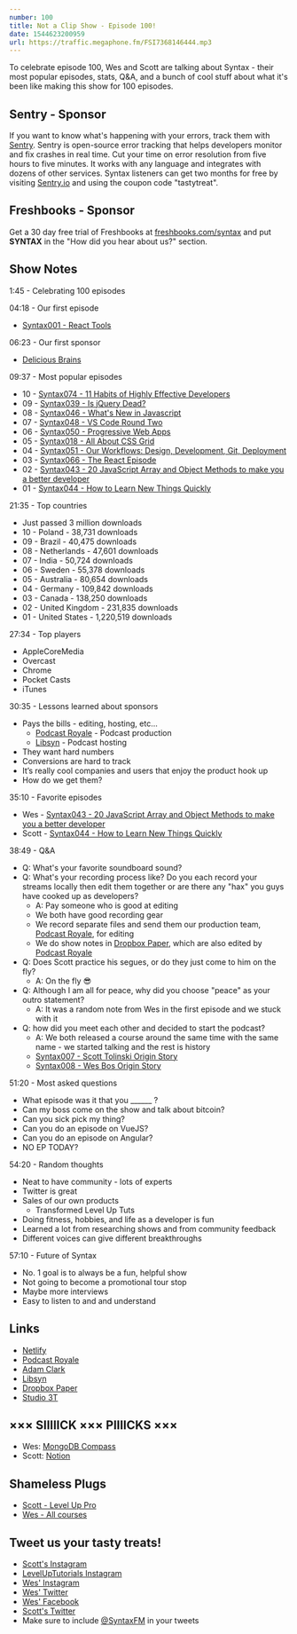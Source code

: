 ```yaml
---
number: 100
title: Not a Clip Show - Episode 100! 
date: 1544623200959
url: https://traffic.megaphone.fm/FSI7368146444.mp3
---
```


To celebrate episode 100, Wes and Scott are talking about Syntax - their most popular episodes, stats, Q&A, and a bunch of cool stuff about what it's been like making this show for 100 episodes.  

## Sentry - Sponsor

If you want to know what's happening with your errors, track them with [Sentry](https://sentry.io/). Sentry is open-source error tracking that helps developers monitor and fix crashes in real time. Cut your time on error resolution from five hours to five minutes. It works with any language and integrates with dozens of other services. Syntax listeners can get two months for free by visiting [Sentry.io](https://sentry.io/) and using the coupon code "tastytreat".

## Freshbooks - Sponsor

Get a 30 day free trial of Freshbooks at [freshbooks.com/syntax](https://freshbooks.com/syntax) and put **SYNTAX** in the "How did you hear about us?" section.

## Show Notes

1:45 - Celebrating 100 episodes

04:18 - Our first episode 

* [Syntax001 - React Tools](https://syntax.fm/show/001/react-tools)

06:23 - Our first sponsor 

* [Delicious Brains](https://deliciousbrains.com/)

09:37 - Most popular episodes

* 10 - [Syntax074 - 11 Habits of Highly Effective Developers](https://syntax.fm/show/074/11-habits-of-highly-effective-developers)
* 09 - [Syntax039 - Is jQuery Dead?](https://syntax.fm/show/039/is-jquery-dead)
* 08 - [Syntax046 - What's New in Javascript](https://syntax.fm/show/046/what-s-new-in-javascript)
* 07 - [Syntax048 - VS Code Round Two](https://syntax.fm/show/048/vs-code-round-two)
* 06 - [Syntax050 - Progressive Web Apps](https://syntax.fm/show/050/progressive-web-apps)
* 05 - [Syntax018 - All About CSS Grid](https://syntax.fm/show/018/all-about-css-grid)
* 04 - [Syntax051 - Our Workflows: Design, Development, Git, Deployment](https://syntax.fm/show/051/our-workflows-design-development-git-and-deployment)
* 03 - [Syntax066 - The React Episode](https://syntax.fm/show/066/the-react-episode)
* 02 - [Syntax043 - 20 JavaScript Array and Object Methods to make you a better developer](https://syntax.fm/show/043/20-javascript-array-and-object-methods-to-make-you-a-better-developer)
* 01 - [Syntax044 - How to Learn New Things Quickly](https://syntax.fm/show/044/how-to-learn-new-things-quickly)

21:35 - Top countries

* Just passed 3 million downloads
* 10 - Poland - 38,731 downloads
* 09 - Brazil - 40,475 downloads
* 08 - Netherlands - 47,601 downloads
* 07 - India - 50,724 downloads
* 06 - Sweden - 55,378 downloads
* 05 - Australia - 80,654 downloads
* 04 - Germany - 109,842 downloads
* 03 - Canada - 138,250 downloads
* 02 - United Kingdom - 231,835 downloads
* 01 - United States - 1,220,519 downloads

27:34 - Top players 

* AppleCoreMedia
* Overcast
* Chrome
* Pocket Casts
* iTunes

30:35 - Lessons learned about sponsors

* Pays the bills - editing, hosting, etc…
  * [Podcast Royale](https://podcastroyale.net) - Podcast production
  * [Libsyn](https://libsyn.com/) - Podcast hosting
* They want hard numbers
* Conversions are hard to track
* It’s really cool companies and users that enjoy the product hook up
* How do we get them?

35:10 - Favorite episodes

* Wes - [Syntax043 - 20 JavaScript Array and Object Methods to make you a better developer](https://syntax.fm/show/043/20-javascript-array-and-object-methods-to-make-you-a-better-developer)
* Scott - [Syntax044 - How to Learn New Things Quickly](https://syntax.fm/show/044/how-to-learn-new-things-quickly)

38:49 - Q&A 

* Q: What's your favorite soundboard sound?
* Q: What's your recording process like? Do you each record your streams locally then edit them together or are there any "hax" you guys have cooked up as developers?
  * A: Pay someone who is good at editing
  * We both have good recording gear
  * We record separate files and send them our production team, [Podcast Royale](https://podcastroyale.net), for editing
  * We do show notes in [Dropbox Paper](https://paper.dropbox.com), which are also edited by [Podcast Royale](https://podcastroyale.net)
* Q: Does Scott practice his segues, or do they just come to him on the fly?
  * A: On the fly 😎
* Q: Although I am all for peace, why did you choose "peace" as your outro statement?
  * A: It was a random note from Wes in the first episode and we stuck with it
* Q: how did you meet each other and decided to start the podcast?
  * A: We both released a course around the same time with the same name - we started talking and the rest is history
  * [Syntax007 - Scott Tolinski Origin Story](https://syntax.fm/show/007/scott-tolinski-origin-story)
  * [Syntax008 - Wes Bos Origin Story](https://syntax.fm/show/008/wes-bos-origin-story)

51:20 - Most asked questions

* What episode was it that you  ______ ?
* Can my boss come on the show and talk about bitcoin?
* Can you sick pick my thing?
* Can you do an episode on VueJS?
* Can you do an episode on Angular?
* NO EP TODAY?

54:20 - Random thoughts

* Neat to have community - lots of experts 
* Twitter is great
* Sales of our own products
  * Transformed Level Up Tuts
* Doing fitness, hobbies, and life as a developer is fun
* Learned a lot from researching shows and from community feedback
* Different voices can give different breakthroughs

57:10 - Future of Syntax

* No. 1 goal is to always be a fun, helpful show
* Not going to become a promotional tour stop
* Maybe more interviews
* Easy to listen to and and understand

## Links

* [Netlify](https://netlify.com/)
* [Podcast Royale](https://podcastroyale.net)
* [Adam Clark](https://avclark.com)
* [Libsyn](https://libsyn.com/)
* [Dropbox Paper](https://paper.dropbox.com)
* [Studio 3T](https://studio3t.com/)

## ××× SIIIIICK ××× PIIIICKS ×××

* Wes: [MongoDB Compass](https://www.mongodb.com/products/compass)
* Scott: [Notion](https://www.notion.so/?r=f30ad6f0d28441729bcea76a77549938)

## Shameless Plugs

* [Scott - Level Up Pro](https://www.leveluptutorials.com/pro)
* [Wes - All courses](https://wesbos.com/courses)

## Tweet us your tasty treats!

* [Scott's Instagram](https://www.instagram.com/stolinski/)
* [LevelUpTutorials Instagram](https://www.instagram.com/LevelUpTutorials/)
* [Wes' Instagram](https://www.instagram.com/wesbos/)
* [Wes' Twitter](https://twitter.com/wesbos)
* [Wes' Facebook](https://www.facebook.com/wesbos.developer)
* [Scott's Twitter](https://twitter.com/stolinski)
* Make sure to include [@SyntaxFM](https://twitter.com/SyntaxFM) in your tweets
